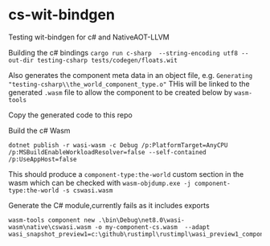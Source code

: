 # cs-wit-bindgen
Testing wit-bindgen for c# and NativeAOT-LLVM

Building the c# bindings
`cargo run c-sharp  --string-encoding utf8 --out-dir testing-csharp tests/codegen/floats.wit`

Also generates the component meta data in an object file, e.g. `Generating "testing-csharp\\the_world_component_type.o"`  THis will be linked to the 
generated `.wasm` file to allow the component to be created below by `wasm-tools`

Copy the generated code to this repo


Build the c# Wasm 
```
dotnet publish -r wasi-wasm -c Debug /p:PlatformTarget=AnyCPU /p:MSBuildEnableWorkloadResolver=false --self-contained /p:UseAppHost=false
```

This should produce a `component-type:the-world` custom section in the wasm which can be checked with `wasm-objdump.exe -j component-type:the-world -s cswasi.wasm`

Generate the C# module,currently fails as it includes exports

 ```
 wasm-tools component new .\bin\Debug\net8.0\wasi-wasm\native\cswasi.wasm -o my-component-cs.wasm  --adapt wasi_snapshot_preview1=c:\github\rustimpl\rustimpl\wasi_preview1_component_adapter.reactor.wasm
 ```

